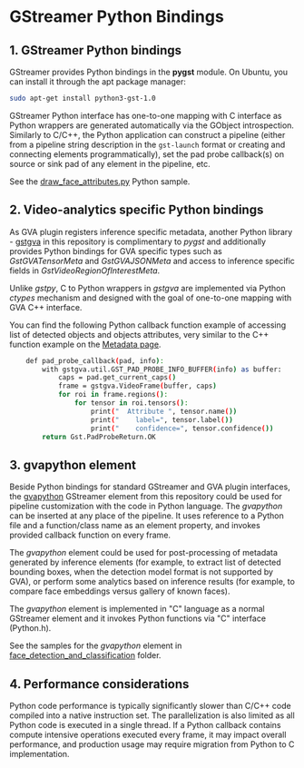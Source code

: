 # GStreamer Python Bindings

## 1. GStreamer Python bindings

GStreamer provides Python bindings in the **pygst** module. On
Ubuntu, you can install it through the apt package manager:

```bash
sudo apt-get install python3-gst-1.0
```

GStreamer Python interface has one-to-one mapping with C interface as
Python wrappers are generated automatically via the GObject introspection.
Similarly to C/C++, the Python application can construct a pipeline (either
from a pipeline string description in the `gst-launch` format or creating and
connecting elements programmatically), set the pad probe callback(s) on
source or sink pad of any element in the pipeline, etc.

See the
[draw_face_attributes.py](https://github.com/open-edge-platform/edge-ai-libraries/tree/main/libraries/dl-streamer/samples/gstreamer/python/draw_face_attributes/draw_face_attributes.py)
Python sample.

## 2. Video-analytics specific Python bindings

As GVA plugin registers inference specific metadata, another
Python library -
[gstgva](https://github.com/open-edge-platform/edge-ai-libraries/tree/main/libraries/dl-streamer/python/gstgva)
in this repository is complimentary to *pygst* and additionally provides
Python bindings for GVA specific types such as *GstGVATensorMeta* and
*GstGVAJSONMeta* and access to inference specific fields in
*GstVideoRegionOfInterestMeta*.

Unlike *gstpy*, C to Python wrappers in
*gstgva* are implemented via Python *ctypes* mechanism and designed with the
goal of one-to-one mapping with GVA C++ interface.

You can find the following Python callback function example of accessing
list of detected objects and objects attributes, very similar to the C++
function example on the [Metadata page](./metadata.md).

```bash
    def pad_probe_callback(pad, info):
        with gstgva.util.GST_PAD_PROBE_INFO_BUFFER(info) as buffer:
            caps = pad.get_current_caps()
            frame = gstgva.VideoFrame(buffer, caps)
            for roi in frame.regions():
                for tensor in roi.tensors():
                    print("  Attribute ", tensor.name())
                    print("    label=", tensor.label())
                    print("    confidence=", tensor.confidence())
        return Gst.PadProbeReturn.OK
```

## 3. gvapython element

Beside Python bindings for standard GStreamer and GVA plugin interfaces,
the [gvapython](../elements/gvapython.md) GStreamer element from this repository
could be used for pipeline customization with the code in Python language.
The *gvapython* can be inserted at any place of the pipeline. It uses reference to
a Python file and a function/class name as an element property, and
invokes provided callback function on every frame.

The *gvapython* element could be used for post-processing of metadata
generated by inference elements (for example, to extract list of detected
bounding boxes, when the detection model format is not supported by GVA),
or perform some analytics based on inference results (for example, to
compare face embeddings versus gallery of known faces).

The *gvapython* element is implemented in "C" language as a normal GStreamer
element and it invokes Python functions via "C" interface (Python.h).

See the samples for the *gvapython* element in
[face_detection_and_classification](https://github.com/dlstreamer/dlstreamer/tree/master/samples/gstreamer/gst_launch/gvapython/face_detection_and_classification) folder.

## 4. Performance considerations

Python code performance is typically significantly slower than C/C++
code compiled into a native instruction set. The parallelization is also
limited as all Python code is executed in a single thread. If a Python callback
contains compute intensive operations executed every frame, it may
impact overall performance, and production usage may require migration
from Python to C implementation.
